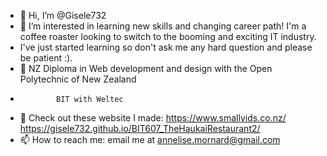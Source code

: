 - 👋 Hi, I’m @Gisele732
- 👀 I’m interested in learning new skills and changing career path! I'm a coffee roaster looking to switch to the booming and exciting IT industry. 
-   I've just started learning so don't ask me any hard question and please be patient :).
- 🌱 NZ Diploma in Web development and design with the Open Polytechnic of New Zealand
-             BIT with Weltec
- 💞️ Check out these website I made:
                    https://www.smallvids.co.nz/
                    https://gisele732.github.io/BIT607_TheHaukaiRestaurant2/
- 📫 How to reach me: email me at annelise.mornard@gmail.com

<!---
Gisele732/Gisele732 is a ✨ special ✨ repository because its `README.md` (this file) appears on your GitHub profile.
You can click the Preview link to take a look at your changes.
--->
